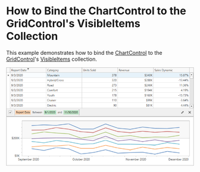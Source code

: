 # How to Bind the ChartControl to the GridControl's VisibleItems Collection

This example demonstrates how to bind the [ChartControl](https://docs.devexpress.com/WPF/DevExpress.Xpf.Charts.ChartControl) to the [GridControl](https://docs.devexpress.com/WPF/DevExpress.Xpf.Grid.GridControl)'s [VisibleItems](https://docs.devexpress.com/WPF/DevExpress.Xpf.Grid.DataControlBase.VisibleItems) collection.

![](/Images/WPF_GridControl_Bind_to_VisibleItems.png)
